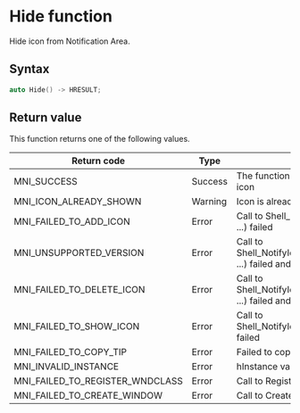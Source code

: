 # Hide function

Hide icon from Notification Area.

## Syntax

```cpp
auto Hide() -> HRESULT;
```

## Return value

This function returns one of the following values.

Return code                        | Type    | Description
---------------------------------- | ------- | -----------------------------------------------------------------------------
MNI_SUCCESS                        | Success | The function successfully show the icon
MNI_ICON_ALREADY_SHOWN             | Warning | Icon is already shown
MNI_FAILED_TO_ADD_ICON             | Error   | Call to Shell_NotifyIconW(NIM_ADD, ...) failed
MNI_UNSUPPORTED_VERSION            | Error   | Call to Shell_NotifyIconW(NIM_SETVERSION, ...) failed and icon was deleted
MNI_FAILED_TO_DELETE_ICON          | Error   | Call to Shell_NotifyIconW(NIM_SETVERSION, ...) failed and icon wasn't deleted
MNI_FAILED_TO_SHOW_ICON            | Error   | Call to Shell_NotifyIconW(NIM_MODIFY, ...) failed
MNI_FAILED_TO_COPY_TIP             | Error   | Failed to copy tip data
MNI_INVALID_INSTANCE               | Error   | hInstance value is NULL
MNI_FAILED_TO_REGISTER_WNDCLASS    | Error   | Call to RegisterClassExW failed
MNI_FAILED_TO_CREATE_WINDOW        | Error   | Call to CreateWindow failed
